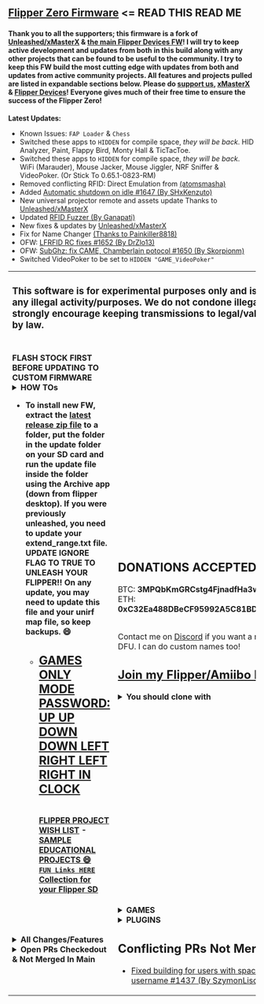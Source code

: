 <h2>

[Flipper Zero Firmware](https://github.com/flipperdevices/flipperzero-firmware/blob/dev/ReadMe.md) <= READ THIS READ ME</h2>
#### Thank you to all the supporters; this firmware is a fork of [Unleashed/xMasterX](https://github.com/Eng1n33r/flipperzero-firmware) & [the main Flipper Devices FW](https://github.com/flipperdevices/flipperzero-firmware)! I will try to keep active development and updates from both in this build along with any other projects that can be found to be useful to the community. I try to keep this FW build the most cutting edge with updates from both and updates from active community projects. All features and projects pulled are listed in expandable sections below. Please do [support us](https://github.com/RogueMaster/flipperzero-firmware-wPlugins/blob/420/SUPPORT.md), [xMasterX](https://github.com/Eng1n33r/flipperzero-firmware) & [Flipper Devices](https://github.com/flipperdevices/flipperzero-firmware)! Everyone gives much of their free time to ensure the success of the Flipper Zero!

<b>Latest Updates:</b>

- Known Issues: `FAP Loader` & `Chess`
- Switched these apps to  `HIDDEN` for compile space, *they will be back*. HID Analyzer, Paint, Flappy Bird, Monty Hall & TicTacToe.
- Switched these apps to  `HIDDEN` for compile space, *they will be back*. WiFi (Marauder), Mouse Jacker, Mouse Jiggler, NRF Sniffer & VideoPoker. (Or Stick To 0.65.1-0823-RM)
- Removed conflicting RFID: Direct Emulation from [(atomsmasha)](https://github.com/flipperdevices/flipperzero-firmware/pull/1371)
- Added [Automatic shutdown on idle #1647 (By SHxKenzuto)](https://github.com/flipperdevices/flipperzero-firmware/pull/1647)
- New universal projector remote and assets update Thanks to [Unleashed/xMasterX](https://github.com/Eng1n33r/flipperzero-firmware)
- Updated [RFID Fuzzer (By Ganapati)](https://github.com/RogueMaster/flipperzero-firmware-wPlugins/pull/245)
- New fixes & updates by [Unleashed/xMasterX](https://github.com/Eng1n33r/flipperzero-firmware)
- Fix for Name Changer [(Thanks to Painkiller8818)](https://github.com/RogueMaster/flipperzero-firmware-wPlugins/pull/269)
- OFW: [LFRFID RC fixes #1652 (By DrZlo13)](https://github.com/flipperdevices/flipperzero-firmware/pull/1652)
- OFW: [SubGhz: fix CAME, Chamberlain potocol #1650 (By Skorpionm)](https://github.com/flipperdevices/flipperzero-firmware/pull/1650)
- Switched VideoPoker to be set to `HIDDEN "GAME_VideoPoker"`

<table width="100%" border="0" cellspacing="0">
  <tr> <td colspan=2> <h3>This software is for experimental purposes only and is not meant for any illegal activity/purposes. We do not condone illegal activity and strongly encourage keeping transmissions to legal/valid uses allowed by law.</h3> </td> </tr>
  <tr> <td>
<br><b>FLASH STOCK FIRST BEFORE UPDATING TO CUSTOM FIRMWARE<b>

<details>
  <summary><B>HOW TOs</b></summary><br/>
  
- [HERE IS A GUIDE FOR INSTALL (BY PINGYWON)](https://flipper.pingywon.com/)
- [HERE IS A NOOB GUIDE TO FLASH AND UNLOCK (BY interestingsoup)](https://interestingsoup.com/n00b-guide-flashing-flipper-zero-to-rougemaster/)
- [How to install firmware](https://github.com/RogueMaster/flipperzero-firmware-wPlugins/blob/420/documentation/HowToInstall.md)
- [How to build firmware](https://github.com/RogueMaster/flipperzero-firmware-wPlugins/blob/420/documentation/HowToBuild.md)
- [How to change Flipper name](https://github.com/RogueMaster/flipperzero-firmware/blob/420/documentation/CustomFlipperName.md)
- [Configure UniversalRF Remix App](https://github.com/RogueMaster/flipperzero-firmware-wPlugins/blob/420/documentation/UniRFRemix.md)
- [How to use: NRF24 plugins](https://github.com/RogueMaster/flipperzero-firmware-wPlugins/blob/420/documentation/NRF24.md)
- [How to use: SentrySafe plugin](https://github.com/RogueMaster/flipperzero-firmware-wPlugins/blob/420/documentation/SentrySafe.md)
- [Barcode Generator readme](https://github.com/RogueMaster/flipperzero-firmware-wPlugins/blob/420/documentation/BarcodeGenerator.md)
- [How to extend SubGHz frequency range](https://github.com/RogueMaster/flipperzero-firmware-wPlugins/blob/420/documentation/DangerousSettings.md)
- [How to add extra SubGHz frequencies](https://github.com/RogueMaster/flipperzero-firmware-wPlugins/blob/420/documentation/SubGHzSettings.md)
</details>

      
- To install new FW, extract the [latest release zip file](https://github.com/RogueMaster/flipperzero-firmware-wPlugins/releases) to a folder, put the folder in the update folder on your SD card and run the update file inside the folder using the Archive app (down from flipper desktop). If you were previously unleashed, you need to update your extend_range.txt file. **UPDATE IGNORE FLAG TO TRUE TO UNLEASH YOUR FLIPPER!!** On any update, you may need to update this file and your unirf map file, so keep backups. 😄
    - [<h2>GAMES ONLY MODE PASSWORD: UP UP DOWN DOWN LEFT RIGHT LEFT RIGHT IN CLOCK</h2>](https://github.com/RogueMaster/flipperzero-firmware-wPlugins/blob/420/GAMES_ONLY.md)
<br>[FLIPPER PROJECT WISH LIST](https://github.com/RogueMaster/flipperzero-firmware-wPlugins/blob/420/RoadMap.md) - [SAMPLE EDUCATIONAL PROJECTS 😄](https://github.com/RogueMaster/flipperzero-firmware-wPlugins/blob/420/RoadMap.md)
<br>[`FUN Links HERE` Collection for your Flipper SD](https://github.com/RogueMaster/awesome-flipperzero-withModules)
</td> <td>

<h2>DONATIONS ACCEPTED 😄🚀💸</h2>
BTC: <B>3MPQbKmGRCstg4FjnadfHa3woCT94JkR2a</B><br>
ETH: <B>0xC32Ea488DBeCF95992A5C81BD411e56Bd418BC5f</B>
    <br> <br>
    
Contact me on [Discord](https://discord.gg/gF2bBUzAFe) if you want a renamed Flipper DFU. I can do custom names too!
<br><h2>[Join my Flipper/Amiibo Discord](https://discord.gg/gF2bBUzAFe)</h2>
<details>
  <summary><B>You should clone with</B></summary></br>

  ```shell
$ git clone --recursive https://github.com/RogueMaster/flipperzero-firmware-wPlugins.git
$ cd flipperzero-firmware-wPlugins/
$ ./fbt resources icons
$ ./fbt updater_package

# If building FAPS:
$ ./fbt plugin_dist FIRMWARE_APP_SET=ext_apps
```
</details>
      </td> </tr>
      <tr> <td>

<details>
  <summary><B>All Changes/Features</b></summary><br/>
  
- Animations: Hold Center to change flipper idle animation. [Thanks to Zycenios](https://github.com/flipperdevices/flipperzero-firmware/commit/111786ef40e50a40d2e510595672b569d9b97bba) With changes by RogueMaster.
- Animations: Idle animations will show all animations regardless of level and butthurt [Thanks to qqMajiKpp]
- Animations: RM FW Update image [(Thanks to E_Surge)](https://github.com/RogueMaster/flipperzero-firmware-wPlugins/pull/257)
- Animations: SubGHZ Scanning image with Pikachu [Thanks to Panzer00Z](https://github.com/Panzer00Z/flipperzero-firmware/blob/3a548ea9bb181c9348d8afb427890c411456134e/assets/icons/SubGhz/Scanning_123x52.png)
- Assets: Includes a NFC Level 50 Link Amiibo
- Assets: Includes a NFC Rick Roll link
- Assets: Includes New Dolphin Animations: [Rick Roll, Matrix & Swim animations (By qqMajiKpp)], [Rukamon 2x and Agumon animations (By Syrius)], [Mew (By Arkaivos)], [Eye of the Flipper (By Kuronons)]
- Assets: Includes sample Music Player tunes
- Assets: Includes sample SubGHz assets for Crosswalk, Handicap Doors, Sextoys, Tesla Charge Port and Unitree Go1 Robot Dog
- Assets: Includes Sonic Screw Driver sound for the Wav Player
- Assets: Running DolphinRestorer.fap on new install will auto-level to the end of Level 2.
- BadUSB: Added ignore DUCKY_LANG cmd to retain compatibility with existing scripts [(Thanks to v1nc)](https://github.com/v1nc/flipperzero-firmware)
- BadUSB: show script errors on screen [(By CromFr)](https://github.com/RogueMaster/flipperzero-firmware-wPlugins/pull/200)
- BadUSB: sk-SK maping keybord for BadUsb [(By jaroslavmraz)](https://github.com/flipperdevices/flipperzero-firmware/pull/1619)
- Bluetooth: Bluetooth fix so device name says zzRogue instead of Flipper [(By RogueMaster)](https://github.com/RogueMaster/flipperzero-firmware-wPlugins/blob/420/firmware/targets/f7/furi_hal/furi_hal_version.c#L95) [REMOVED DUE TO ANDROID INCOMPATABILITY]
- Development free space thanks to removal of unused debug tools and [thanks to ESurge](https://github.com/RogueMaster/flipperzero-firmware-wPlugins/pull/46/files) for removal of first start assets.
- Dolphin: Assigned profile pic for levels 1-10, 11-20 and 21-30 respectively from default lvl 1, 2 & 3
- Dolphin: Expanded max level from 3 to 30 using [Roll20](https://roll20.net/compendium/dnd5e/Monsters#h-Experience%20Points), Increased max deed XP per action type from 15 to 45 exp daily & updated animation manifest for max level 30 for all animations (By RogueMaster)
- Dolphin: Internal manifest updated to have animations always available with max level 30
- Dolphin: Level animation sequence for level 3+ to be lvl1->2 for levels 1-20 and lvl2->3 for levels 21-30.
- Dolphin: Mood Stays Happy [(Thanks to biocage)](https://github.com/biocage/flipperzero-firmware), changed to Mood Stays Less Than 6 / Mood Stays High (but not in game mode) (By RogueMaster)
- Dolphin: Passport: Show EXP [(By Dabolus)](https://github.com/Dabolus/flipperzero-firmware-rpg/)
- Dolphin: Changed daily MAX to 198 on all 7 Deed Types. Random Deed Selection used for MAX +3 EXP daily gain.
- Dolphin: Plugin Achivement +3 EXP for a total of up to 700 EXP daily. Plugin Achivements are:
- - Dice First Roll for d20+ = sides on dice (i.e. Nat 20 on d20)
- - Dice First Roll for d20+ = sides on dice - 1 (+1 EXP) (i.e. 19 on d20)
- - Games Only Mode from Lock Menu
- - Getting 2048 in 2048
- - Mouse Jacker Ducky Run
- - NRFSniffer Found Address
- - Stopwatch @ Alert
- - Tetris, Snake or Flappy Bird Score For EXP
- - Zombiez for every 20 Zombie kills
- Dolphin: SD dolphin manifest updated to weight animations differently
- GPIO: Feature to read EEPROM of SFP Modules using I2C [(By marcusju)](https://github.com/RogueMaster/flipperzero-firmware-wPlugins/pull/198)
- Icon Decode/Encode [(Thanks to PixlEmly)](https://github.com/RogueMaster/flipperzero-firmware-wPlugins/pull/55/files)
- IR: Universal AC & Audio from [Unleashed/Eng1n33r](https://github.com/Eng1n33r/flipperzero-firmware)
- Plugins: 2048, Arkanoid, Snake and Tetris show score. Thanks to [whoamins](https://github.com/flipperdevices/flipperzero-firmware/commit/7feda832ede1ba8468eff2ca055fef3ddbdc16ac) and [DevMilanIan](https://github.com/RogueMaster/flipperzero-firmware-wPlugins/pull/188) With position changes by RogueMaster. Also all + Tic Tac Toe updated by [Unleashed/Eng1n33r](https://github.com/Eng1n33r/flipperzero-firmware) for stability.
- Plugins: Fixed sound decay issues on music player [Thanks to qqMajiKpp]
- Plugins: Menu, Icons and Raycast exit [Thanks to Redlink](https://github.com/redlink2/flipperzero-firmware/tree/menuChanges)
- Settings: Actual PIN Lock [(By RogueMaster)](https://github.com/RogueMaster/flipperzero-firmware-wPlugins/blob/420/applications/desktop/desktop.c)
- Settings: Auto-Lock Options Added: 10s+15s+90s [(By RogueMaster)](https://github.com/RogueMaster/flipperzero-firmware-wPlugins/blob/420/applications/desktop/desktop_settings/scenes/desktop_settings_scene_start.c)
- Settings: Battery Meter on Desktop [Thanks to McAzzaMan](https://github.com/McAzzaMan/flipperzero-firmware/tree/BatteryPercentageView)
- Settings: Custom name with this compile: CUSTOM_FLIPPER_NAME=name ./fbt updater_package [By Unleashed/xMasterX](https://github.com/Eng1n33r/flipperzero-firmware)
- Settings: Desktop => [Games Only Mode (By RogueMaster)](https://github.com/RogueMaster/flipperzero-firmware-wPlugins/blob/420/GAMES_ONLY.md) [(Thanks to Astrrra for Inverted Mode to Mimic)](https://github.com/wetox-team/flipperzero-firmware/commit/ce91582b7417c5d7a9d8416c17a102d3a5868238)
- - [UP UP DOWN DOWN LEFT RIGHT LEFT RIGHT FROM CLOCK](https://github.com/RogueMaster/flipperzero-firmware-wPlugins/blob/420/GAMES_ONLY.md)<== FULL LIST OF GAMES ONLY CONTROLS
- Settings:  "DUMB Mode" is now "Lock W PIN + Off" [(By RogueMaster)]
- Settings: Favorite Game by holding UP on Desktop [Thanks to gotnull](https://github.com/RogueMaster/flipperzero-firmware-wPlugins/pull/57)
- Settings: Hold Down for Games Menu [(Thanks to ESurge)](https://github.com/ESurge/flipperzero-firmware-wPlugins)
- Settings: LCD Timeout Options Added: 10s+90s+2min+5min+10min [(By RogueMaster)](https://github.com/RogueMaster/flipperzero-firmware-wPlugins/blob/420/applications/notification/notification_settings_app.c)
- Settings: Rename from SD `dolphin/name.txt` [(Thanks to E_Surge)](https://github.com/RogueMaster/flipperzero-firmware-wPlugins/pull/259)
- Settings: Scan names will have timestamp instead of random name assigned for [NFC](https://github.com/RogueMaster/flipperzero-firmware-wPlugins/blob/420/lib/toolbox/random_name.c) and [SubGHz](https://github.com/RogueMaster/flipperzero-firmware-wPlugins/blob/420/applications/subghz/scenes/subghz_scene_read_raw.c) (By RogueMaster)
- SubGHz: Auto Detect Raw in READ action (Needs To Be Enabled In Read Settings) [from perspecdev](https://github.com/RogueMaster/flipperzero-firmware-wPlugins/pull/152)
- SubGHz: [Add settings to subghz read functionality to allow setting RSSI threshold (raw only) (By PolymerPrints)](https://github.com/RogueMaster/flipperzero-firmware-wPlugins/pull/184)
- SubGHz: Extended ranges enabled through flag in /ext/subghz/assets/extend_range.txt [from tkerrby](https://github.com/RogueMaster/flipperzero-firmware-wPlugins/pull/116)
- SubGHz: Moved setting_user file to setting_user.txt! This makes it changable from IOS app. (By RogueMaster)
- SubGHz: New frequency analyzer [(By ClusterM)](https://github.com/flipperdevices/flipperzero-firmware/pull/1501)
- SubGHz: Protocols An-Motors, BFT Mitto, Came Atomo, FAAC SLH (Spa), HCS101, Keeloq, Keeloq Common, Nice Flor S, SecPlus v1+v2 and Star Line updates from [Eng1n33r](https://github.com/Eng1n33r/flipperzero-firmware)
- SubGHz: Unlock from SD flag from [(cloudbreakdaniel)](https://github.com/RogueMaster/flipperzero-firmware-wPlugins/commit/97db0dc91ee3dff812b4dec0618e3f198de14405).  Update `subghz/assets/extend_range.txt` with [this file](https://github.com/RogueMaster/flipperzero-firmware-wPlugins/blob/420/assets/resources/subghz/assets/extend_range.txt) on SD.  **UPDATE IGNORE FLAG TO TRUE TO UNLEASH YOUR FLIPPER!!**

 </details>


<details>
  <summary><B>Open PRs Checkedout & Not Merged In Main</b></summary><br/>
  
- [`ELF Loader`/[FL-2627] Plugins API #1387 (By hedger/DrZlo13)](https://github.com/flipperdevices/flipperzero-firmware/pull/1387)
- [NFC: Display UL PWD_AUTH payload / ntag-pwd-capture (Thanks to GMMan)](https://github.com/flipperdevices/flipperzero-firmware/pull/1471)
- [New frequency analyzer #1557 (By ClusterM)](https://github.com/flipperdevices/flipperzero-firmware/pull/1557)
- [BadUSB: add SYSRQ keys #1460 (By rck)](https://github.com/flipperdevices/flipperzero-firmware/pull/1460)
- [I²C-Scanner #1431 (By GitChris3004)](https://github.com/flipperdevices/flipperzero-firmware/pull/1431)
- [Dummy decoy/bad usb keyboard layout #1525 (By dummy-decoy)](https://github.com/flipperdevices/flipperzero-firmware/pull/1525)
- [Change default keyboard to Uppercase #1548 (By DrEverr)](https://github.com/flipperdevices/flipperzero-firmware/pull/1548)
- [Automatic shutdown on idle #1647 (By SHxKenzuto)](https://github.com/flipperdevices/flipperzero-firmware/pull/1647)

</details>

</td><td>

<details>
  <summary><B>GAMES</b></summary><br/>
  
- - Games `HIDDEN` if they dont work well; can be added under [applications/meta/application.fam](https://github.com/RogueMaster/flipperzero-firmware-wPlugins/blob/420/applications/meta/application.fam#L65)
- `FAP` [2048 (By OlegSchwann)](https://github.com/OlegSchwann/flipperzero-firmware/tree/hackaton/game_2048/applications/game-2048) [(Score By DevMilanIan)](https://github.com/RogueMaster/flipperzero-firmware-wPlugins/pull/186)
- `FAP` [Arkanoid (By gotnull)](https://github.com/gotnull/flipperzero-firmware-wPlugins) [(Score By DevMilanIan)](https://github.com/RogueMaster/flipperzero-firmware-wPlugins/pull/188)
- [Chess (By Okalachev)](https://github.com/okalachev/flipperzero-firmware/tree/chess) Crashes 1st load if FW <~750KB or every load on larger FW `HIDDEN "INTAPP_chess_game"`
- [Chip8 Emulator (By mega8bit)](https://github.com/mega8bit/flipperzero-firmware) Updated by ESurge. Add SD folder `chip8`, [Get GAMES HERE](https://johnearnest.github.io/chip8Archive/) `HIDDEN "INTAPP_Chip8"`
- `FAP` [Dice Roller Including SEX/WAR/8BALL/WEED DICE (By RogueMaster)](https://github.com/RogueMaster/flipperzero-firmware-wPlugins/blob/420/applications/dice/dice.c)
- `FAP` [Flappy Bird (By DroomOne)](https://github.com/DroomOne/flipperzero-firmware/tree/dev/applications/flappy_bird) `HIDDEN "GAME_FlappyBird"`
- `FAP` [Game of Life (Updated to work by tgxn) (By itsyourbedtime)](https://github.com/tgxn/flipperzero-firmware/blob/dev/applications/game_of_life/game_of_life.c) `HIDDEN "GAME_GameOfLife"`
- `FAP` [Mandelbrot Set (By Possibly-Matt)](https://github.com/Possibly-Matt/flipperzero-firmware-wPlugins) `HIDDEN "GAME_MandelbrotSet"`
- [Monty Hall (By DevMilanIan)](https://github.com/RogueMaster/flipperzero-firmware-wPlugins/pull/203) `HIDDEN "GAME_MontyHall"`
- `FAP` [RayCast (Bt Zlo)](https://github.com/flipperdevices/flipperzero-firmware/tree/zlo/raycast-game-engine) `HIDDEN "GAME_Raycast"`
- `FAP` Snake [OFW]
- [TAMA P1 (By GMMan)](https://github.com/GMMan/flipperzero-firmware/tree/tama-p1) requires [this rom](https://tinyurl.com/tamap1) IN `tama_p1` on SD as `rom.bin` to make it work.
- `FAP` [Tanks (By Alexgr13)](https://github.com/alexgr13/flipperzero-firmware/tree/fork/dev/applications/tanks-game) `HIDDEN "GAME_Tanks"`
- `FAP` [Tetris (By jeffplang)](https://github.com/jeffplang/flipperzero-firmware/tree/tetris_game/applications/tetris_game)
- `FAP` [Tic Tac Toe (By gotnull)](https://github.com/gotnull/flipperzero-firmware-wPlugins) `HIDDEN "GAME_TicTacToe"`
- `FAP` [Video Poker (By PixlEmly)](https://github.com/PixlEmly/flipperzero-firmware-testing/blob/420/applications/VideoPoker/poker.c) `HIDDEN "GAME_VideoPoker"`
- [Zombiez (Reworked By DevMilanIan)](https://github.com/RogueMaster/flipperzero-firmware-wPlugins/pull/240) [(Original By Dooskington)](https://github.com/Dooskington/flipperzero-zombiez)
</details>

<details>
  <summary><B>PLUGINS</b></summary><br/>

- - PLUGINS `HIDDEN` if they have uncommon hardware dependancies; can be added under [applications/meta/application.fam](https://github.com/RogueMaster/flipperzero-firmware-wPlugins/blob/420/applications/meta/application.fam#L36)
- [.sub Playlist (By darmiel)](https://github.com/darmiel/flipper-playlist)
- `FAP` [Barcode Generator (By McAzzaMan)](https://github.com/McAzzaMan/flipperzero-firmware/tree/UPC-A_Barcode_Generator/applications/barcode_generator) `HIDDEN "APPS_BarcodeGenerator"`
- `FAP` [Bluetooth Remote (By Cutch)[OFW]](https://github.com/flipperdevices/flipperzero-firmware/pull/1330)
- [Clock/Stopwatch (By CompaqDisc, Stopwatch & Sound Alert By RogueMaster)](https://gist.github.com/CompaqDisc/4e329c501bd03c1e801849b81f48ea61) [12/24HR (By non-bin)](https://github.com/RogueMaster/flipperzero-firmware-wPlugins/pull/254) [Refactoring (By GMMan)](https://github.com/RogueMaster/flipperzero-firmware-wPlugins/pull/256)
- `FAP` [Dolphin Backup (By nminaylov)](https://github.com/flipperdevices/flipperzero-firmware/pull/1384) Modified by RogueMaster
- `FAP` [Dolphin Restorer (By nminaylov)](https://github.com/flipperdevices/flipperzero-firmware/pull/1384) Cloned by RogueMaster
- `FAP` [Mouse Jacker (By mothball187)](https://github.com/mothball187/flipperzero-nrf24/tree/main/mousejacker) ([Pin Out](https://github.com/RogueMaster/flipperzero-firmware-wPlugins/tree/420/applications/mousejacker) from nocomp/Frog/UberGuidoZ) `Req: NRF24` `HIDDEN "APPS_MouseJacker"`
- `FAP` [Mouse Jiggler (By Jacob-Tate)](https://github.com/Jacob-Tate/flipperzero-firmware/blob/dev/applications/mouse_jiggler/mouse_jiggler.c) (Original By MuddleBox) `HIDDEN "APPS_MouseJiggler"`
- [Multi Converter (By theisolinearchip)](https://github.com/theisolinearchip)
- `FAP` Music Player [OFW]
- `FAP` [NRF Sniff (By mothball187)](https://github.com/mothball187/flipperzero-nrf24/tree/main/nrfsniff) ([Pin Out](https://github.com/RogueMaster/flipperzero-firmware-wPlugins/tree/420/applications/nrfsniff) from nocomp/Frog/UberGuidoZ) `Req: NRF24` `HIDDEN "APPS_NRFSniff"`
- [Paint (By n-o-T-I-n-s-a-n-e)](https://github.com/n-o-T-I-n-s-a-n-e) `HIDDEN "APPS_Paint"`
- [PicoPass Reader (By Bettse)](https://github.com/flipperdevices/flipperzero-firmware/pull/1366)
- [RFID Fuzzer (By Ganapati)](https://github.com/RogueMaster/flipperzero-firmware-wPlugins/pull/245) `HIDDEN "APPS_FlipFrid"`
- [RF Remix (By ESurge)](https://github.com/ESurge/flipperzero-firmware-unirfremix) [(Original By jimilinuxguy)](https://github.com/jimilinuxguy/flipperzero-universal-rf-remote/tree/028d615c83f059bb2c905530ddb3d4efbd3cbcae/applications/jukebox)
- `FAP` [Sentry Safe (By H4ckd4ddy)](https://github.com/H4ckd4ddy/flipperzero-sentry-safe-plugin) ([Pin Out](https://github.com/RogueMaster/flipperzero-firmware-wPlugins/tree/420/applications/sentry_safe) from [UberGuidoZ](https://github.com/UberGuidoZ/)) `HIDDEN "APPS_SentrySafe"`
- `FAP` [Spectrum Analyzer (By jolcese)](https://github.com/jolcese/flipperzero-firmware/tree/spectrum/applications/spectrum_analyzer) [Updates (for testing) Thanks to theY4Kman](https://github.com/theY4Kman/flipperzero-firmware)
- `FAP` [Touch Tunes Remote (By jimilinuxguy)](https://github.com/jimilinuxguy/flipperzero-universal-rf-remote/tree/028d615c83f059bb2c905530ddb3d4efbd3cbcae/applications/jukebox) `HIDDEN "APPS_TouchTunes"`
- `FAP` [WAV Player (By Zlo)](https://github.com/flipperdevices/flipperzero-firmware/tree/zlo/wav-player) Updated by Atmanos & RogueMaster To Work
- [WiFi (Deauther) (By Timmotools)](https://github.com/Timmotools/flipperzero_esp8266_deautherv2) (Inspired by WiFi (Marauder) [(By 0xchocolate)](https://github.com/0xchocolate/flipperzero-firmware-with-wifi-marauder-companion) and DSTIKE Deauther [(By SequoiaSan)](https://github.com/SequoiaSan/FlipperZero-Wifi-ESP8266-Deauther-Module/tree/FlipperZero-Module-v2/FlipperZeroModule/FlipperZero-ESP8266-Deauth-App)) `HIDDEN "INTAPP_esp8266_deauth"` due to `Req: ESP8266`
- [WiFi (Marauder) (By 0xchocolate)](https://github.com/0xchocolate/flipperzero-firmware-with-wifi-marauder-companion) `REQUIRES ESP32 WITH MARAUDER FLASHED` `HIDDEN "wifi_marauder"`
- [WiFi Scanner v.0.4 (By SequoiaSan)](https://github.com/SequoiaSan/FlipperZero-WiFi-Scanner_Module-ESP8266) `HIDDEN "INTAPP_wifi_scanner"` due to `Req: ESP8266 or ESP32`
</details>

## Conflicting PRs Not Merged:
- [Fixed building for users with space in windows username #1437 (By SzymonLisowiec)](https://github.com/flipperdevices/flipperzero-firmware/pull/1437)

</td></tr></table>
